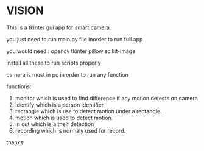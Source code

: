 # VISION
This is a tkinter gui app for smart camera.


you just need to run main.py file inorder to run full app 

you would need :
opencv
tkinter
pillow
scikit-image


install all these to run scripts properly



camera is must in pc in order to run any function

functions:
1. monitor which is used to find difference if any motion detects on camera
2. identify which is a person identifier
3. rectangle which is use to detect motion under a rectangle.
4. motion which is used to detect motion. 
5. in out which is a theif detection
6. recording which is normaly used for record.


thanks: 

